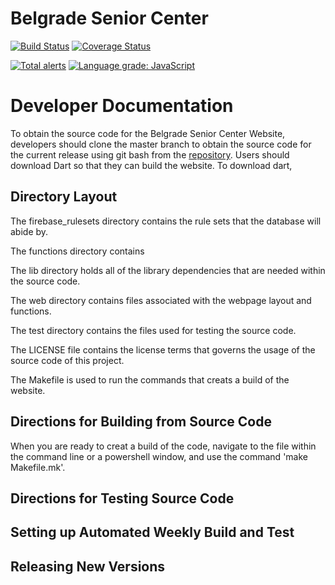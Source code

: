 # Belgrade Senior Center

[![Build Status](https://travis-ci.com/SpencerCornish/belgrade-senior-center.svg?branch=master)](https://travis-ci.com/SpencerCornish/belgrade-senior-center)
[![Coverage Status](https://coveralls.io/repos/github/SpencerCornish/belgrade-senior-center/badge.svg?branch=setup-travis)](https://coveralls.io/github/SpencerCornish/belgrade-senior-center?branch=setup-travis)

[![Total alerts](https://img.shields.io/lgtm/alerts/g/SpencerCornish/belgrade-senior-center.svg?logo=lgtm&logoWidth=18)](https://lgtm.com/projects/g/SpencerCornish/belgrade-senior-center/alerts/)
[![Language grade: JavaScript](https://img.shields.io/lgtm/grade/javascript/g/SpencerCornish/belgrade-senior-center.svg?logo=lgtm&logoWidth=18)](https://lgtm.com/projects/g/SpencerCornish/belgrade-senior-center/context:javascript)

<!-- Start Readme Here! -->

# Developer Documentation
To obtain the source code for the Belgrade Senior Center Website, developers should clone the master branch to obtain the source code for the current release using git bash from the [repository](https://github.com/SpencerCornish/belgrade-senior-center.git). Users should download Dart so that they can build the website. To download dart, 

## Directory Layout
The firebase_rulesets directory contains the rule sets that the database will abide by. 

The functions directory contains 

The lib directory holds all of the library dependencies that are needed within the source code. 

The web directory contains files associated with the webpage layout and functions.

The test directory contains the files used for testing the source code. 

The LICENSE file contains the license terms that governs the usage of the source code of this project.

The Makefile is used to run the commands that creats a build of the website. 

## Directions for Building from Source Code
When you are ready to creat a build of the code, navigate to the file within the command line or a powershell window, and use the command 'make Makefile.mk'.

## Directions for Testing Source Code

## Setting up Automated Weekly Build and Test

## Releasing New Versions

